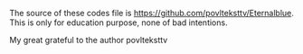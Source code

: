 
The source of these codes file is https://github.com/povlteksttv/Eternalblue. This is only for education purpose, none of bad intentions.

My great grateful to the author povlteksttv

